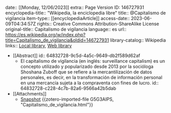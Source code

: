 date:: [[Monday, 12/06/2023]]
extra:: Page Version ID: 146727931
encyclopedia-title:: "Wikipedia, la enciclopedia libre"
title:: @Capitalismo de vigilancia
item-type:: [[encyclopediaArticle]]
access-date:: 2023-06-09T04:34:57Z
rights:: Creative Commons Attribution-ShareAlike License
original-title:: Capitalismo de vigilancia
language:: es
url:: https://es.wikipedia.org/w/index.php?title=Capitalismo_de_vigilancia&oldid=146727931
library-catalog:: Wikipedia
links:: [Local library](zotero://select/groups/5065565/items/BDDN9L6G), [Web library](https://www.zotero.org/groups/5065565/items/BDDN9L6G)

- [[Abstract]]
  id:: 64832728-9c5d-4a5c-9649-db2f589d62af
	- El capitalismo de vigilancia (en inglés: surveillance capitalism) es un concepto utilizado y popularizado desde 2013 por la socióloga Shoshana Zuboff que se refiere a la mercantilización de datos personales, es decir, en la transformación de información personal en una mercancía sujeta a la compraventa con fines de lucro.
	  id:: 64832728-c228-4c7b-82a6-9566a42b5dab
- [[Attachments]]
	- [Snapshot](https://es.wikipedia.org/wiki/Capitalismo_de_vigilancia) {{zotero-imported-file G5G3AIPS, "Capitalismo_de_vigilancia.html"}}